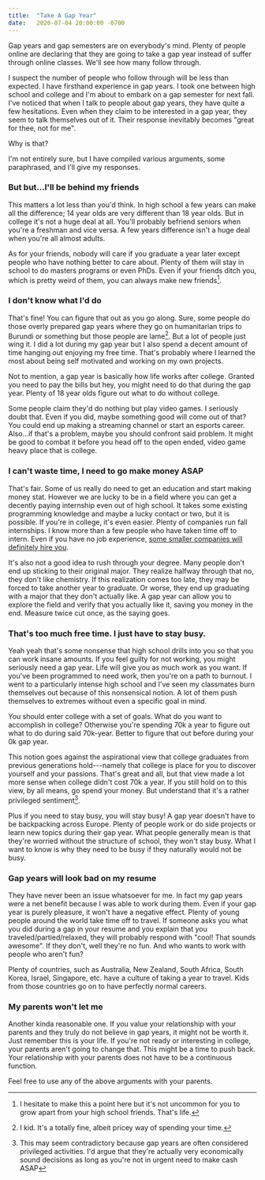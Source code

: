 ```yaml
---
title:  "Take A Gap Year"
date:   2020-07-04 20:00:00 -0700
---
```


Gap years and gap semesters are on everybody's mind. Plenty of people
online are declaring that they are going to take a gap year instead of
suffer through online classes. We'll see how many follow through.

I suspect the number of people who follow through will be less than
expected. I have firsthand experience in gap years. I took one between
high school and college and I'm about to embark on a gap semester for
next fall. I've noticed that when I talk to people about gap years,
they have quite a few hesitations. Even when they claim to be
interested in a gap year, they seem to talk themselves out of
it. Their response inevitably becomes "great for thee, not for me".

Why is that?

I'm not entirely sure, but I have compiled various arguments, some
paraphrased, and I'll give my responses.

### But but...I'll be behind my friends

This matters a lot less than you'd think. In high school a few years
can make all the difference; 14 year olds are very different than 18
year olds. But in college it's not a huge deal at all. You'll probably
befriend seniors when you're a freshman and vice versa. A few years
difference isn't a huge deal when you're all almost adults.

As for your friends, nobody will care if you graduate a year later
except people who have nothing better to care about. Plenty of them
will stay in school to do masters programs or even PhDs. Even if your
friends ditch you, which is pretty weird of them, you can always make
new friends[^1].

[^1]: I hesitate to make this a point here but it's not uncommon for
    you to grow apart from your high school friends. That's life.

### I don't know what I'd do

That's fine! You can figure that out as you go along. Sure, some
people do those overly prepared gap years where they go on
humanitarian trips to Burundi or something but those people are
lame[^2]. But a lot of people just wing it. I did a lot during my gap
year but I also spend a decent amount of time hanging out enjoying my
free time. That's probably where I learned the most about being self
motivated and working on my own projects.

Not to mention, a gap year is basically how life works after
college. Granted you need to pay the bills but hey, you might need to
do that during the gap year. Plenty of 18 year olds figure out what to
do without college.

Some people claim they'd do nothing but play video games. I seriously
doubt that. Even if you did, maybe something good will come out of
that? You could end up making a streaming channel or start an esports
career. Also...if that's a problem, maybe you should confront said
problem. It might be good to combat it before you head off to the open
ended, video game heavy place that is college.

[^2]: I kid. It's a totally fine, albeit pricey way of spending your
    time.

### I can't waste time, I need to go make money ASAP

That's fair. Some of us really do need to get an education and start
making money stat. However we are lucky to be in a field where you can
get a decently paying internship even out of high school. It takes
some existing programming knowledge and maybe a lucky contact or two,
but it is possible. If you're in college, it's even easier. Plenty of
companies run fall internships. I know more than a few people who have
taken time off to intern. Even if you have no job experience, [some
smaller companies will definitely hire
you](https://blog.torchnyu.com/2020/06/04/is-it-too-late.html).

It's also not a good idea to rush through your degree. Many people
don't end up sticking to their original major. They realize halfway
through that no, they don't like chemistry. If this realization comes
too late, they may be forced to take another year to graduate. Or
worse, they end up graduating with a major that they don't actually
like. A gap year can allow you to explore the field and verify that
you actually like it, saving you money in the end. Measure twice cut
once, as the saying goes.

### That's too much free time. I just have to stay busy.

Yeah yeah that's some nonsense that high school drills into you so
that you can work insane amounts. If you feel guilty for not working,
you might seriously need a gap year. Life will give you as much work
as you want. If you've been programmed to need work, then you're on a
path to burnout. I went to a particularly intense high school and I've
seen my classmates burn themselves out because of this nonsensical
notion. A lot of them push themselves to extremes without even a
specific goal in mind.

You should enter college with a set of goals. What do you want to
accomplish in college? Otherwise you're spending 70k a year to figure
out what to do during said 70k-year. Better to figure that out before
during your 0k gap year.

This notion goes against the aspirational view that college graduates
from previous generations hold---namely that college is place for you
to discover yourself and your passions. That's great and all, but that
view made a lot more sense when college didn't cost 70k a year. If you
still hold on to this view, by all means, go spend your money. But
understand that it's a rather privileged sentiment[^3].

[^3]: This may seem contradictory because gap years are often
    considered privileged activities. I'd argue that they're actually
    very economically sound decisions as long as you're not in urgent
    need to make cash ASAP

Plus if you need to stay busy, you will stay busy! A gap year doesn't
have to be backpacking across Europe. Plenty of people work or do side
projects or learn new topics during their gap year. What people
generally mean is that they're worried without the structure of
school, they won't stay busy. What I want to know is why they need to
be busy if they naturally would not be busy.

### Gap years will look bad on my resume

They have never been an issue whatsoever for me. In fact my gap years
were a net benefit because I was able to work during them. Even if
your gap year is purely pleasure, it won't have a negative
effect. Plenty of young people around the world take time off to
travel. If someone asks you what you did during a gap in your resume
and you explain that you traveled/partied/relaxed, they will probably
respond with "cool! That sounds awesome". If they don't, well they're no
fun. And who wants to work with people who aren't fun?

Plenty of countries, such as Australia, New Zealand, South Africa,
South Korea, Israel, Singapore, etc. have a culture of taking a year
to travel. Kids from those countries go on to have perfectly normal
careers.

### My parents won't let me

Another kinda reasonable one. If you value your relationship with your
parents and they truly do not believe in gap years, it might not be
worth it. Just remember this is your life. If you're not ready or
interesting in college, your parents aren't going to change that. This
might be a time to push back. Your relationship with your parents does
not have to be a continuous function.

Feel free to use any of the above arguments with your parents.
